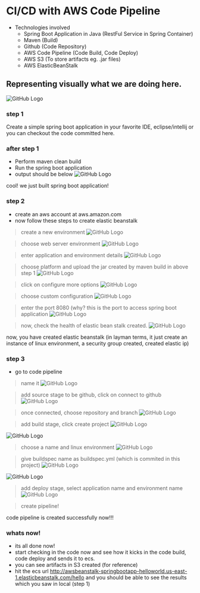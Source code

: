 # CI/CD with AWS Code Pipeline 

- Technologies involved
  - Spring Boot Application in Java (RestFul Service in Spring Container)
  - Maven (Build)
  - Github (Code Repository)
  - AWS Code Pipeline (Code Build, Code Deploy)
  - AWS S3 (To store artifacts eg. .jar files)
  - AWS ElasticBeanStalk

## Representing visually what we are doing here.
![GitHub Logo](/images/arch.png)

### step 1
Create a simple spring boot application in your favorite IDE, eclipse/intellij or you can checkout the code committed here.

### after step 1
- Perform maven clean build
- Run the spring boot application
- output should be below
![GitHub Logo](/images/step1-output.png)

cool! we just built spring boot application!

### step 2
- create an aws account at aws.amazon.com
- now follow these steps to create elastic beanstalk

> create a new environment
![GitHub Logo](/images/ebs1.png)

> choose web server environment
![GitHub Logo](/images/ebs2.png)

> enter application and environment details
![GitHub Logo](/images/ebs4.png)

> choose platform and upload the jar created by maven build in above step 1
![GitHub Logo](/images/ebs5.png)

> click on configure more options
![GitHub Logo](/images/ebs6.png)

> choose custom configuration
![GitHub Logo](/images/ebs7.png)

> enter the port 8080 (why? this is the port to access spring boot application
![GitHub Logo](/images/ebs8.png)

> now, check the health of elastic bean stalk created.
![GitHub Logo](/images/ebs9.png)

now, you have created elastic beanstalk (in layman terms, it just create an instance of linux environment, a security group created, created elastic ip)

### step 3
- go to code pipeline
> name it
![GitHub Logo](/images/cp1.png)

> add source stage to be github, click on connect to github
![GitHub Logo](/images/cp2.png)

> once connected, choose repository and branch
![GitHub Logo](/images/cp3.png)

> add build stage, click create project
![GitHub Logo](/images/cp4.png)

![GitHub Logo](/images/cp5.png)

> choose a name and linux environment
![GitHub Logo](/images/cp6.png)

> give buildspec name as buildspec.yml (which is commited in this project)
![GitHub Logo](/images/cp7.png)

![GitHub Logo](/images/cp8.png)

> add deploy stage, select application name and environment name
![GitHub Logo](/images/cp9.png)

> create pipeline!

code pipeline is created successfully now!!!

### whats now!
- its all done now!
- start checking in the code now and see how it kicks in the code build, code deploy and sends it to ecs.
- you can see artifacts in S3 created (for reference)
- hit the ecs url http://awsbeanstalk-springbootapp-helloworld.us-east-1.elasticbeanstalk.com/hello and you should be able to see the results which you saw in local (step 1)
